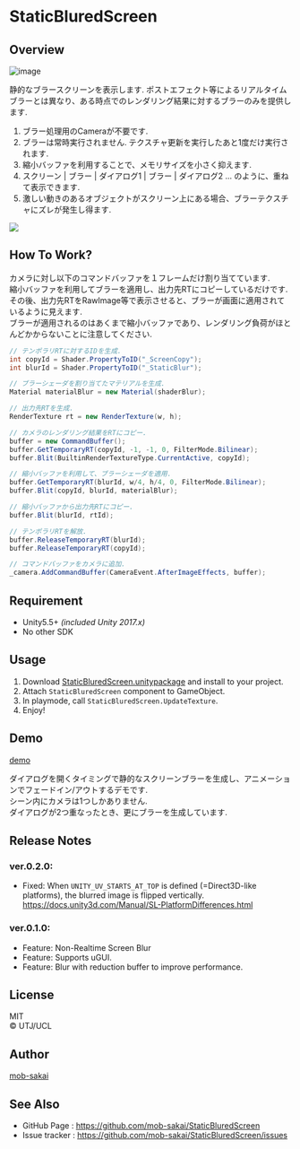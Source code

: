 StaticBluredScreen
===

## Overview

![image](https://user-images.githubusercontent.com/12690315/33933482-3238bd34-e039-11e7-864c-bb22f8be9e5e.png)

静的なブラースクリーンを表示します.
ポストエフェクト等によるリアルタイムブラーとは異なり、ある時点でのレンダリング結果に対するブラーのみを提供します.

1. ブラー処理用のCameraが不要です.
2. ブラーは常時実行されません. テクスチャ更新を実行したあと1度だけ実行されます.
3. 縮小バッファを利用することで、メモリサイズを小さく抑えます.
4. スクリーン | ブラー | ダイアログ1 | ブラー | ダイアログ2 ... のように、重ねて表示できます.
5. 激しい動きのあるオブジェクトがスクリーン上にある場合、ブラーテクスチャにズレが発生し得ます.

![](https://user-images.githubusercontent.com/12690315/33972462-5c8d1d04-e0c1-11e7-8e04-a8089a208f0d.gif)




## How To Work?

カメラに対し以下のコマンドバッファを１フレームだけ割り当てています.  
縮小バッファを利用してブラーを適用し、出力先RTにコピーしているだけです.  
その後、出力先RTをRawImage等で表示させると、ブラーが画面に適用されているように見えます.  
ブラーが適用されるのはあくまで縮小バッファであり、レンダリング負荷がほとんどかからないことに注意してください.

```cs
// テンポラリRTに対するIDを生成.
int copyId = Shader.PropertyToID("_ScreenCopy");
int blurId = Shader.PropertyToID("_StaticBlur");

// ブラーシェーダを割り当てたマテリアルを生成.
Material materialBlur = new Material(shaderBlur);

// 出力先RTを生成.
RenderTexture rt = new RenderTexture(w, h);

// カメラのレンダリング結果をRTにコピー.
buffer = new CommandBuffer();
buffer.GetTemporaryRT(copyId, -1, -1, 0, FilterMode.Bilinear);
buffer.Blit(BuiltinRenderTextureType.CurrentActive, copyId);

// 縮小バッファを利用して、ブラーシェーダを適用.
buffer.GetTemporaryRT(blurId, w/4, h/4, 0, FilterMode.Bilinear);
buffer.Blit(copyId, blurId, materialBlur);

// 縮小バッファから出力先RTにコピー.
buffer.Blit(blurId, rtId);

// テンポラリRTを解放.
buffer.ReleaseTemporaryRT(blurId);
buffer.ReleaseTemporaryRT(copyId);

// コマンドバッファをカメラに追加.
_camera.AddCommandBuffer(CameraEvent.AfterImageEffects, buffer);
```




## Requirement

* Unity5.5+ *(included Unity 2017.x)*
* No other SDK




## Usage

1. Download [StaticBluredScreen.unitypackage](https://github.com/mob-sakai/StaticBluredScreen/raw/master/StaticBluredScreen.unitypackage) and install to your project.
1. Attach `StaticBluredScreen` component to GameObject.
1. In playmode, call `StaticBluredScreen.UpdateTexture`.
1. Enjoy!




## Demo

[demo](https://developer.cloud.unity3d.com/share/-kw9dNzDxX/webgl/)

ダイアログを開くタイミングで静的なスクリーンブラーを生成し、アニメーションでフェードイン/アウトするデモです.  
シーン内にカメラは1つしかありません.  
ダイアログが2つ重なったとき、更にブラーを生成しています.



## Release Notes

### ver.0.2.0:

* Fixed: When `UNITY_UV_STARTS_AT_TOP` is defined (=Direct3D-like platforms), the blurred image is flipped vertically.  
https://docs.unity3d.com/Manual/SL-PlatformDifferences.html

### ver.0.1.0:

* Feature: Non-Realtime Screen Blur
* Feature: Supports uGUI.
* Feature: Blur with reduction buffer to improve performance.




## License

MIT  
© UTJ/UCL


## Author

[mob-sakai](https://github.com/mob-sakai)




## See Also

* GitHub Page : https://github.com/mob-sakai/StaticBluredScreen
* Issue tracker : https://github.com/mob-sakai/StaticBluredScreen/issues